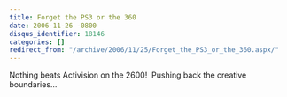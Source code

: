```yaml
---
title: Forget the PS3 or the 360
date: 2006-11-26 -0800
disqus_identifier: 18146
categories: []
redirect_from: "/archive/2006/11/25/Forget_the_PS3_or_the_360.aspx/"
---
```


Nothing beats Activision on the 2600!  Pushing back the creative
boundaries...

